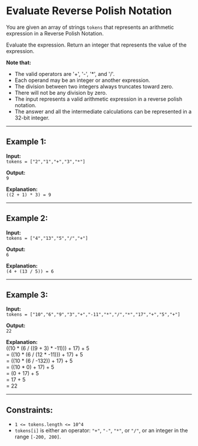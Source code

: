 # Evaluate Reverse Polish Notation

You are given an array of strings `tokens` that represents an arithmetic expression in a Reverse Polish Notation.

Evaluate the expression. Return an integer that represents the value of the expression.

**Note that:**

- The valid operators are '+', '-', '*', and '/'.
- Each operand may be an integer or another expression.
- The division between two integers always truncates toward zero.
- There will not be any division by zero.
- The input represents a valid arithmetic expression in a reverse polish notation.
- The answer and all the intermediate calculations can be represented in a 32-bit integer.

---

## Example 1:

**Input:**  
`tokens = ["2","1","+","3","*"]`  

**Output:**  
`9`  

**Explanation:**  
`((2 + 1) * 3) = 9`

---

## Example 2:

**Input:**  
`tokens = ["4","13","5","/","+"]`  

**Output:**  
`6`  

**Explanation:**  
`(4 + (13 / 5)) = 6`

---

## Example 3:

**Input:**  
`tokens = ["10","6","9","3","+","-11","*","/","*","17","+","5","+"]`  

**Output:**  
`22`  

**Explanation:**  
((10 * (6 / ((9 + 3) * -11))) + 17) + 5  
= ((10 * (6 / (12 * -11))) + 17) + 5  
= ((10 * (6 / -132)) + 17) + 5  
= ((10 * 0) + 17) + 5  
= (0 + 17) + 5  
= 17 + 5  
= 22

---

## Constraints:

- `1 <= tokens.length <= 10^4`
- `tokens[i]` is either an operator: `"+"`, `"-"`, `"*"`, or `"/"`, or an integer in the range `[-200, 200]`.
